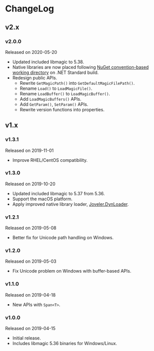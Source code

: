 # ChangeLog

## v2.x

### v2.0.0

Released on 2020-05-20

- Updated included libmagic to 5.38.
- Native libraries are now placed following [NuGet convention-based working directory](https://docs.microsoft.com/en-US/nuget/create-packages/creating-a-package#create-the-nuspec-file) on .NET Standard build.
- Redesign public APIs.
    - Rewrite `GetMagicPath()` into `GetDefaultMagicFilePath()`.
    - Rename `Load()` to `LoadMagicFile()`.
    - Rename `LoadBuffer()` to `LoadMagicBuffer()`.
    - Add `LoadMagicBuffers()` APIs.
    - Add `GetParam()`, `SetParam()` APIs.
    - Rewrite version functions into properties.

## v1.x

### v1.3.1

Released on 2019-11-01

- Improve RHEL/CentOS compatibility.

### v1.3.0

Released on 2019-10-20

- Updated included libmagic to 5.37 from 5.36.
- Support the macOS platform.
- Apply improved native library loader, [Joveler.DynLoader](https://github.com/ied206/Joveler.DynLoader).

### v1.2.1

Released on 2019-05-08

- Better fix for Unicode path handling on Windows.

### v1.2.0

Released on 2019-05-03

- Fix Unicode problem on Windows with buffer-based APIs.

### v1.1.0

Released on 2019-04-18

- New APIs with `Span<T>`.

### v1.0.0

Released on 2019-04-15

- Initial release.
- Includes libmagic 5.36 binaries for Windows/Linux.
